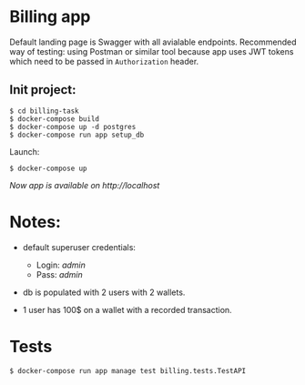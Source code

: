 # Billing app 

Default landing page is Swagger with all avialable endpoints.
Recommended way of testing: using Postman or similar tool because app uses JWT tokens which need to be passed in `Authorization` header.

## Init project:
```
$ cd billing-task
$ docker-compose build
$ docker-compose up -d postgres
$ docker-compose run app setup_db
```

Launch:
```
$ docker-compose up
```

*Now app is available on http://localhost*

# Notes:
- default superuser credentials:
    - Login: *admin* 
    - Pass: *admin*

- db is populated with 2 users with 2 wallets.
- 1 user has 100$ on a wallet with a recorded transaction.


# Tests

```
$ docker-compose run app manage test billing.tests.TestAPI
```
